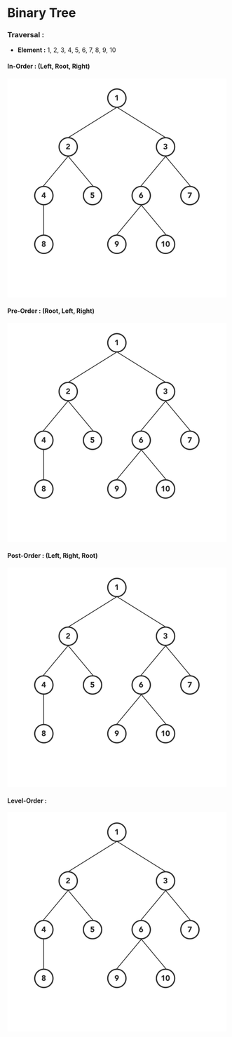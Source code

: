 # Binary Tree


### Traversal : 
* **Element :** 1, 2, 3, 4, 5, 6, 7, 8, 9, 10

#### In-Order : (Left, Root, Right) 
![Alt Text](https://github.com/raushanjha146/DataStructure/blob/master/Tree/BinaryTree/InOrder-Traversing.gif)

#### Pre-Order : (Root, Left, Right)
![Alt Text](https://github.com/raushanjha146/DataStructure/blob/master/Tree/BinaryTree/PreOrder-Traversing.gif)

#### Post-Order : (Left, Right, Root)
![Alt Text](https://github.com/raushanjha146/DataStructure/blob/master/Tree/BinaryTree/PostOrder-Traversing.gif)

#### Level-Order :
![Alt Text](https://github.com/raushanjha146/DataStructure/blob/master/Tree/BinaryTree/LevelOrder-Traversing.gif)

